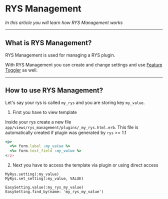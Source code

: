 # RYS Management

*In this article you will learn how RYS Management works*

---

## What is RYS Management?

RYS Management is used for managing a RYS plugin.

With RYS Management you can create and change settings and use [Feature Toggler](https://easysoftware.stoplight.io/docs/developer-portal-devs/docs/Hello_RYS/Toggler-feature.md) as well. 

---

## How to use RYS Management? 

Let's say your rys is called `my_rys` and you are storing key `my_value`. 

1. First you have to view template

Inside your rys create a new file `app/views/rys_management/plugins/_my_rys.html.erb`. This file is automatically created if plugin was generated by `rys` >= 1.1

```ruby
<p>
  <%= form.label :my_value %>
  <%= form.text_field :my_value %>
</p>
```

2. Next you have to access the template via plugin or using direct access

```Plugin
MyRys.setting(:my_value)
MyRys.set_setting(:my_value, VALUE)
```
```Direct
EasySetting.value(:my_rys_my_value)
EasySetting.find_by(name: 'my_rys_my_value')
```
